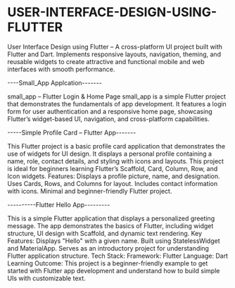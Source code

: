 # USER-INTERFACE-DESIGN-USING-FLUTTER

User Interface Design using Flutter – A cross-platform UI project built with Flutter and Dart. Implements responsive layouts, navigation, theming, and reusable widgets to create attractive and functional mobile and web interfaces with smooth performance.




----Small_App Applcation-------

small_app – Flutter Login & Home Page
small_app is a simple Flutter project that demonstrates the fundamentals of app development. It features a login form for user authentication and a responsive home page, showcasing Flutter’s widget-based UI, navigation, and cross-platform capabilities.





-----Simple Profile Card – Flutter App-------

This Flutter project is a basic profile card application that demonstrates the use of widgets for UI design. It displays a personal profile containing a name, role, contact details, and styling with icons and layouts. This project is ideal for beginners learning Flutter’s Scaffold, Card, Column, Row, and Icon widgets.
Features:
Displays a profile picture, name, and designation.
Uses Cards, Rows, and Columns for layout.
Includes contact information with icons.
Minimal and beginner-friendly Flutter project.


----------Flutter Hello App---------

This is a simple Flutter application that displays a personalized greeting message. The app demonstrates the basics of Flutter, including widget structure, UI design with Scaffold, and dynamic text rendering.
Key Features:
  Displays "Hello" with a given name.
  Built using StatelessWidget and MaterialApp.
  Serves as an introductory project for understanding Flutter application structure.
Tech Stack:
  Framework: Flutter
  Language: Dart
Learning Outcome:
  This project is a beginner-friendly example to get started with Flutter app development and understand how to build simple UIs with customizable text.

